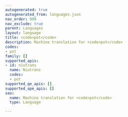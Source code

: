 ```yaml
---
autogenerated: true
autogenerated_from: languages.json
nav_order: 999
nav_exclude: true
parent: Languages
layout: language
title: <code>pot</code>
description: Machine translation for <code>pot</code>
codes:
- pot
family: []
supported_apis:
- id: niutrans
  name: Niutrans
  codes:
  - pot
supported_qe_apis: []
supported_ape_apis: []
seo:
  name: Machine translation for <code>pot</code>
  type: Language

---
```


